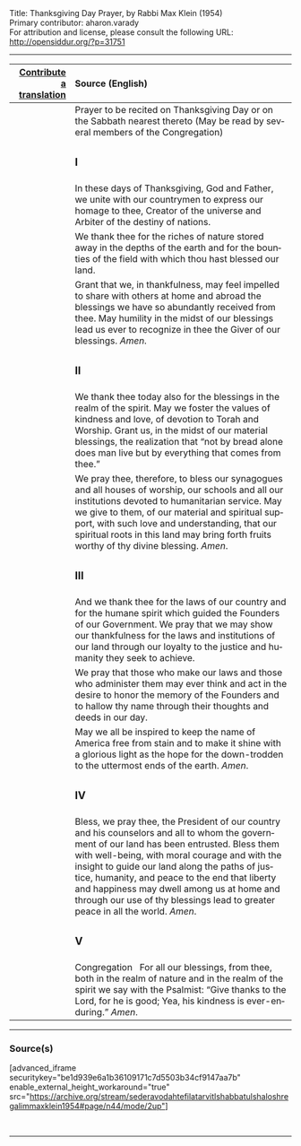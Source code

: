<html>
<head></head>
<body>
Title: Thanksgiving Day Prayer, by Rabbi Max Klein (1954)<br />
Primary contributor: aharon.varady<br />
For attribution and license, please consult the following URL: <a href="http://opensiddur.org/?p=31751">http://opensiddur.org/?p=31751</a>
<p />
<hr />

<table style="margin-left: auto;margin-right: auto;" class="draggable">
<thead><tr><th id="x" style="text-align: right;"><a href="/contributing/upload/">Contribute a translation</a></th><th style="text-align: left;">Source (English)</th></tr></thead>
<tbody>
<tr><td style="vertical-align:top;">
<div class="liturgy" lang="he">

</span></div></td>
 
<td style="vertical-align:top;">
<div class="english" lang="en">
<span class="instruction">Prayer to be recited on Thanksgiving Day or on the Sabbath nearest thereto
(May be read by several members of the Congregation)</span>
</div></td></tr>


<tr><td style="vertical-align:top;">
<div class="liturgy" lang="he">

</span></div></td>
 
<td style="vertical-align:top;">
<div class="english" lang="en">
<h3>I</h3> 
</div></td></tr>


<tr><td style="vertical-align:top;">
<div class="liturgy" lang="he">

</span></div></td>
 
<td style="vertical-align:top;">
<div class="english" lang="en">
In these days of Thanksgiving, 
God and Father, 
we unite with our countrymen 
to express our homage to thee, 
Creator of the universe 
and Arbiter of the destiny of nations. 
</div></td></tr>


<tr><td style="vertical-align:top;">
<div class="liturgy" lang="he">

</span></div></td>
 
<td style="vertical-align:top;">
<div class="english" lang="en">
We thank thee for the riches of nature 
stored away in the depths of the earth 
and for the bounties of the field 
with which thou hast blessed our land. 
</div></td></tr>


<tr><td style="vertical-align:top;">
<div class="liturgy" lang="he">

</span></div></td>
 
<td style="vertical-align:top;">
<div class="english" lang="en">
Grant that we, in thankfulness, 
may feel impelled to share with others 
at home and abroad 
the blessings we have so abundantly received from thee. 
May humility 
in the midst of our blessings 
lead us ever to recognize in thee 
the Giver of our blessings. 
<em>Amen</em>. 
</div></td></tr>


<tr><td style="vertical-align:top;">
<div class="liturgy" lang="he">

</span></div></td>
 
<td style="vertical-align:top;">
<div class="english" lang="en">
<h3>II</h3> 
</div></td></tr>


<tr><td style="vertical-align:top;">
<div class="liturgy" lang="he">

</span></div></td>
 
<td style="vertical-align:top;">
<div class="english" lang="en">
We thank thee today also for the blessings in the realm of the spirit. 
May we foster the values of kindness and love, 
of devotion to Torah and Worship. 
Grant us, in the midst of our material blessings, 
the realization that “not by bread alone does man live 
but by everything that comes from thee.” 
</div></td></tr>


<tr><td style="vertical-align:top;">
<div class="liturgy" lang="he">

</span></div></td>
 
<td style="vertical-align:top;">
<div class="english" lang="en">
We pray thee, therefore, 
to bless our synagogues and all houses of worship, 
our schools and all our institutions devoted to humanitarian service. 
May we give to them, 
of our material and spiritual support, 
with such love and understanding, 
that our spiritual roots in this land 
may bring forth fruits worthy of thy divine blessing. 
<em>Amen</em>. 
</div></td></tr>


<tr><td style="vertical-align:top;">
<div class="liturgy" lang="he">

</span></div></td>
 
<td style="vertical-align:top;">
<div class="english" lang="en">
<h3>III</h3> 
</div></td></tr>


<tr><td style="vertical-align:top;">
<div class="liturgy" lang="he">

</span></div></td>
 
<td style="vertical-align:top;">
<div class="english" lang="en">
And we thank thee for the laws of our country 
and for the humane spirit which guided the Founders of our Government. 
We pray that we may show our thankfulness for the laws and institutions of our land 
through our loyalty to the justice and humanity they seek to achieve. 
</div></td></tr>


<tr><td style="vertical-align:top;">
<div class="liturgy" lang="he">

</span></div></td>
 
<td style="vertical-align:top;">
<div class="english" lang="en">
We pray that those who make our laws 
and those who administer them 
may ever think and act in the desire to honor the memory of the Founders 
and to hallow thy name through their thoughts and deeds in our day. 
</div></td></tr>


<tr><td style="vertical-align:top;">
<div class="liturgy" lang="he">

</span></div></td>
 
<td style="vertical-align:top;">
<div class="english" lang="en">
May we all be inspired 
to keep the name of America free from stain 
and to make it shine with a glorious light 
as the hope for the down-trodden 
to the uttermost ends of the earth. 
<em>Amen</em>. 
</div></td></tr>


<tr><td style="vertical-align:top;">
<div class="liturgy" lang="he">

</span></div></td>
 
<td style="vertical-align:top;">
<div class="english" lang="en">
<h3>IV</h3> 
</div></td></tr>


<tr><td style="vertical-align:top;">
<div class="liturgy" lang="he">

</span></div></td>
 
<td style="vertical-align:top;">
<div class="english" lang="en">
Bless, we pray thee, 
the President of our country and his counselors 
and all to whom the government of our land has been entrusted. 
Bless them with well-being, 
with moral courage 
and with the insight 
to guide our land 
along the paths of justice, 
humanity, 
and peace 
to the end that liberty 
and happiness 
may dwell among us at home 
and through our use of thy blessings 
lead to greater peace 
in all the world. 
<em>Amen</em>. 
</div></td></tr>


<tr><td style="vertical-align:top;">
<div class="liturgy" lang="he">

</span></div></td>
 
<td style="vertical-align:top;">
<div class="english" lang="en">
<h3>V</h3>
</div></td></tr>


<tr><td style="vertical-align:top;">
<div class="liturgy" lang="he">

</span></div></td>
 
<td style="vertical-align:top;">
<div class="english" lang="en">
<span class="instruction">Congregation</span>
&nbsp;
For all our blessings, from thee, 
both in the realm of nature 
and in the realm of the spirit 
we say with the Psalmist: 
“Give thanks to the Lord, for he is good; 
Yea, his kindness is ever-enduring.” 
<em>Amen</em>. 
</div></td></tr>
</tbody></table>

<hr />

<h3>Source(s)</h3>

[advanced_iframe securitykey="be1d939e6a1b36109171c7d5503b34cf9147aa7b" enable_external_height_workaround="true" src="https://archive.org/stream/sederavodahtefilatarvitlshabbatulshaloshregalimmaxklein1954#page/n44/mode/2up"]

&nbsp;

<hr />

&nbsp;
</body>
</html>